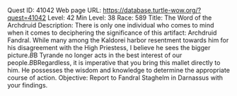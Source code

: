 Quest ID: 41042
Web page URL: https://database.turtle-wow.org/?quest=41042
Level: 42
Min Level: 38
Race: 589
Title: The Word of the Archdruid
Description: There is only one individual who comes to mind when it comes to deciphering the significance of this artifact: Archdruid Fandral. While many among the Kaldorei harbor resentment towards him for his disagreement with the High Priestess, I believe he sees the bigger picture.$B$B Tyrande no longer acts in the best interest of our people.$B$BRegardless, it is imperative that you bring this mallet directly to him. He possesses the wisdom and knowledge to determine the appropriate course of action.
Objective: Report to Fandral Staghelm in Darnassus with your findings.
